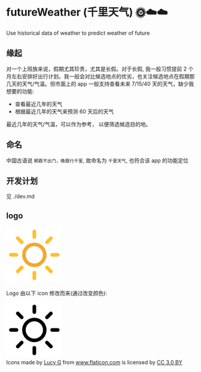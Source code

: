 # futureWeather (千里天气) 🌞☁️☁️

Use historical data of weather to predict weather of future

## 缘起

对一个上班族来说，假期尤其珍贵，尤其是长假。对于长假, 我一般习惯提前 2 个月左右安排好出行计划。我一般会对比候选地点的优劣，也关注候选地点在假期那几天的天气/气温。但市面上的 app 一般支持查看未来 7/15/40 天的天气，缺少我想要的功能:

-   查看最近几年的天气
-   根据最近几年的天气来预测 60 天后的天气

最近几年的天气/气温，可以作为参考， 以便筛选候选目的地。

## 命名

中国古语说 `朝霞不出门，晚霞行千里`, 故命名为 `千里天气`, 也符合该 app 的功能定位

## 开发计划

见 ./dev.md

## logo

<img src="./assets/logo/sun-changed.svg" width="150" />

Logo 由以下 icon 修改而来(通过改变颜色):

<img src="./assets/logo/sun.svg" width="150" />

<div>Icons made by <a href="https://www.flaticon.com/authors/lucy-g" title="Lucy G">Lucy G</a> from <a href="https://www.flaticon.com/"             title="Flaticon">www.flaticon.com</a> is licensed by <a href="http://creativecommons.org/licenses/by/3.0/"             title="Creative Commons BY 3.0" target="_blank">CC 3.0 BY</a></div>
